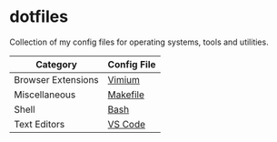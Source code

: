 # dotfiles

Collection of my config files for operating systems, tools and utilities.

| Category           | Config File                                           |
| ------------------ | ----------------------------------------------------- |
| Browser Extensions | [Vimium](./browser-extensions/vimium-options.json)    |
| Miscellaneous      | [Makefile](./miscellaneous/Makefile-project-template) |
| Shell              | [Bash](./shell/README.md)                             |
| Text Editors       | [VS Code](./text-editors/vscode/README.md)            |
